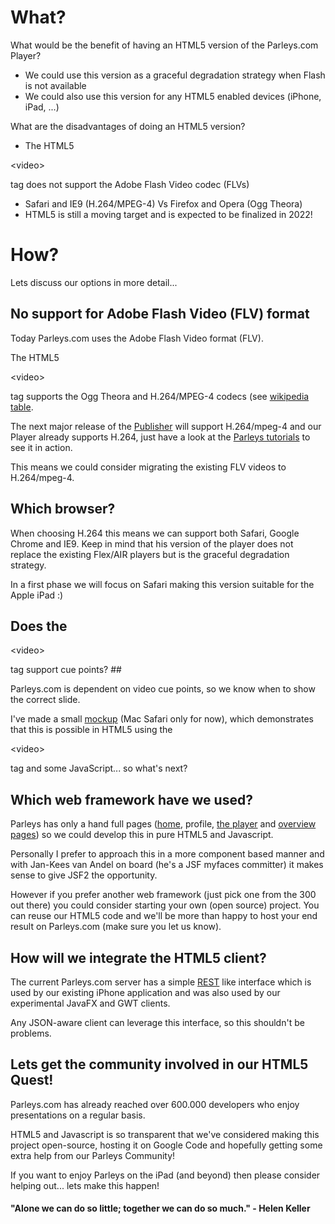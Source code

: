 # What? #

What would be the benefit of having an HTML5 version of the Parleys.com Player?

  * We could use this version as a graceful degradation strategy when Flash is not available
  * We could also use this version for any HTML5 enabled devices (iPhone, iPad, ...)

What are the disadvantages of doing an HTML5 version?

  * The HTML5 

&lt;video&gt;

 tag does not support the Adobe Flash Video codec (FLVs)
  * Safari and IE9 (H.264/MPEG-4) Vs Firefox and Opera (Ogg Theora)
  * HTML5 is still a moving target and is expected to be finalized in 2022!

# How? #

Lets discuss our options in more detail...

## No support for Adobe Flash Video (FLV) format ##

Today Parleys.com uses the Adobe Flash Video format (FLV).

The HTML5 

&lt;video&gt;

 tag supports the Ogg Theora and H.264/MPEG-4 codecs (see [wikipedia table](http://en.wikipedia.org/wiki/HTML5_video).

The next major release of the [Publisher](http://www.parleys.com/publisher) will support H.264/mpeg-4 and our Player already supports H.264, just have a look at the [Parleys tutorials](http://www.parleys.com/#st=4&id=56141) to see it in action.

This means we could consider migrating the existing FLV videos to H.264/mpeg-4.

## Which browser? ##

When choosing H.264 this means we can support both Safari, Google Chrome and IE9.  Keep in mind that his version of the player does not replace the existing Flex/AIR players but is the graceful degradation strategy.

In a first phase we will focus on Safari making this version suitable for the Apple iPad  :)

## Does the 

&lt;video&gt;

 tag support cue points? ##

Parleys.com is dependent on video cue points, so we know when to show the correct slide.

I've made a small [mockup](http://staging.parleys.com/video.html) (Mac Safari only for now), which demonstrates that this is possible in HTML5 using the 

&lt;video&gt;

 tag and some JavaScript...  so what's next?

## Which web framework have we used? ##

Parleys has only a hand full pages ([home](http://www.parleys.com), profile, [the player](http://www.parleys.com/#st=5&id=1616) and [overview pages](http://www.parleys.com/#st=3&id=189)) so we could develop this in pure HTML5 and Javascript.

Personally I prefer to approach this in a more component based manner and with Jan-Kees van Andel on board (he's a JSF myfaces committer) it makes sense to give JSF2 the opportunity.

However if you prefer another web framework (just pick one from the 300 out there) you could consider starting your own (open source) project. You can reuse our HTML5 code and we'll be more than happy to host your end result on Parleys.com (make sure you let us know).

## How will we integrate the HTML5 client? ##

The current Parleys.com server has a simple [REST](REST.md) like interface which is used by our existing iPhone application and was also used by our experimental JavaFX and GWT clients.

Any JSON-aware client can leverage this interface, so this shouldn't be problems.

## Lets get the community involved in our HTML5 Quest! ##

Parleys.com has already reached over 600.000 developers who enjoy presentations on a regular basis.

HTML5 and Javascript is so transparent that we've considered making this project open-source, hosting it on Google Code and hopefully getting some extra help from our Parleys Community!

If you want to enjoy Parleys on the iPad (and beyond) then please consider helping out... lets make this happen!

#### "Alone we can do so little; together we can do so much." - Helen Keller ####